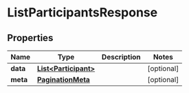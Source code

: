 

# ListParticipantsResponse


## Properties

Name | Type | Description | Notes
------------ | ------------- | ------------- | -------------
**data** | [**List&lt;Participant&gt;**](Participant.md) |  |  [optional]
**meta** | [**PaginationMeta**](PaginationMeta.md) |  |  [optional]



